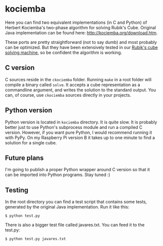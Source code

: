 # kociemba
Here you can find two equivalent implementations (in C and Python) of Herbert Kociemba's two-phase algorithm for solving Rubik's Cube.
Original Java implementation can be found here: http://kociemba.org/download.htm.

These ports are pretty straightforward (not to say dumb) and most probably can be optimized. But they have been extensively tested in our [Rubik's cube solving machine](https://blog.zok.pw/hacking/2015/08/18/fac-rubik-solver/), so be confident the algorithm is working.

## C version
C sources reside in the ```ckociemba``` folder. Running ```make``` in a root folder will compile a binary called ```solve```. It accepts a cube representation as a commandline argument, and writes the solution to the standard output. You can, of course, use ```ckociemba``` sources directly in your projects.

## Python version
Python version is located in ```kociemba``` directory. It is quite slow. It is probably better just to use Python's subprocess module and run a compiled C version. However, if you want pure Python, I would recommend running it with PyPy. On my Raspberry Pi version B it takes up to one minute to find a solution for a single cube.

## Future plans
I'm going to publish a proper Python wrapper around C version so that it can be imported into Python programs. Stay tuned :)

## Testing
In the root directory you can find a test script that contains some tests, generated by the original Java implementation. Run it like this:

```$ python test.py```

There is also a bigger test file called javares.txt. You can feed it to the test.py:

```$ python test.py javares.txt```

